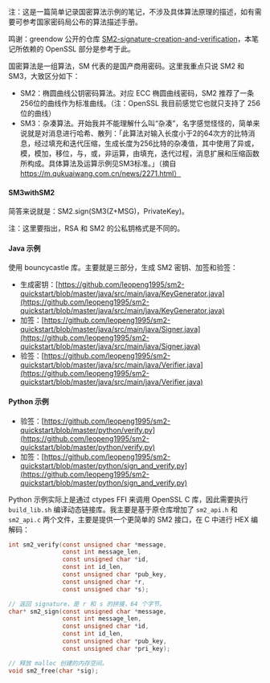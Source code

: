 注：这是一篇简单记录国密算法示例的笔记，不涉及具体算法原理的描述，如有需要可参考国家密码局公布的算法描述手册。

鸣谢：greendow 公开的仓库 [SM2-signature-creation-and-verification](https://github.com/greendow/SM2-signature-creation-and-verification)，本笔记所依赖的 OpenSSL 部分是参考于此。

国密算法是一组算法，SM 代表的是国产商用密码。这里我重点只说 SM2 和 SM3，大致区分如下：

* SM2：椭圆曲线公钥密码算法。对应 ECC 椭圆曲线密码，SM2 推荐了一条256位的曲线作为标准曲线。（注：OpenSSL 我目前感觉它也就只支持了 256 位的曲线）
* SM3：杂凑算法。开始我并不能理解什么叫“杂凑”，名字感觉怪怪的，简单来说就是对消息进行哈希、散列：「此算法对输入长度小于2的64次方的比特消息，经过填充和迭代压缩，生成长度为256比特的杂凑值，其中使用了异或，模，模加，移位，与，或，非运算，由填充，迭代过程，消息扩展和压缩函数所构成。具体算法及运算示例见SM3标准。」（摘自 https://m.qukuaiwang.com.cn/news/2271.html）

#### SM3withSM2

简答来说就是：SM2.sign(SM3(Z+MSG)，PrivateKey)。

注：这里要指出，RSA 和 SM2 的公私钥格式是不同的。

#### Java 示例

使用 bouncycastle 库。主要就是三部分，生成 SM2 密钥、加签和验签：

* 生成密钥：[https://github.com/leopeng1995/sm2-quickstart/blob/master/java/src/main/java/KeyGenerator.java](https://github.com/leopeng1995/sm2-quickstart/blob/master/java/src/main/java/KeyGenerator.java)
* 加签：[https://github.com/leopeng1995/sm2-quickstart/blob/master/java/src/main/java/Signer.java](https://github.com/leopeng1995/sm2-quickstart/blob/master/java/src/main/java/Signer.java)
* 验签：[https://github.com/leopeng1995/sm2-quickstart/blob/master/java/src/main/java/Verifier.java](https://github.com/leopeng1995/sm2-quickstart/blob/master/java/src/main/java/Verifier.java)

#### Python 示例

* 验签：[https://github.com/leopeng1995/sm2-quickstart/blob/master/python/verify.py](https://github.com/leopeng1995/sm2-quickstart/blob/master/python/verify.py)
* 加签：[https://github.com/leopeng1995/sm2-quickstart/blob/master/python/sign_and_verify.py](https://github.com/leopeng1995/sm2-quickstart/blob/master/python/sign_and_verify.py)

Python 示例实际上是通过 ctypes FFI 来调用 OpenSSL C 库，因此需要执行 `build_lib.sh` 编译动态链接库。我主要是基于原仓库增加了 `sm2_api.h` 和 `sm2_api.c` 两个文件，主要是提供一个更简单的 SM2 接口，在 C 中进行 HEX 编解码：

```c
int sm2_verify(const unsigned char *message,
               const int message_len,
               const unsigned char *id,
               const int id_len,
               const unsigned char *pub_key,
               const unsigned char *r,
               const unsigned char *s);

// 返回 signature，是 r 和 s 的拼接，64 个字节。
char* sm2_sign(const unsigned char *message,
               const int message_len,
               const unsigned char *id,
               const int id_len,
               const unsigned char *pub_key,
               const unsigned char *pri_key);

// 释放 malloc 创建的内存空间。
void sm2_free(char *sig);
```
